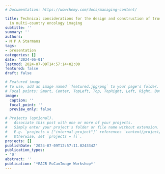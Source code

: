 ```yaml
---
# Documentation: https://wowchemy.com/docs/managing-content/

title: Technical considerations for the design and construction of trustworthy AI
  in multi-country oncology imaging
subtitle: ''
summary: ''
authors:
- M P A Starmans
tags:
- presentation
categories: []
date: '2024-06-01'
lastmod: 2024-07-09T14:57:14+02:00
featured: false
draft: false

# Featured image
# To use, add an image named `featured.jpg/png` to your page's folder.
# Focal points: Smart, Center, TopLeft, Top, TopRight, Left, Right, BottomLeft, Bottom, BottomRight.
image:
  caption: ''
  focal_point: ''
  preview_only: false

# Projects (optional).
#   Associate this post with one or more of your projects.
#   Simply enter your project's folder or file name without extension.
#   E.g. `projects = ["internal-project"]` references `content/project/deep-learning/index.md`.
#   Otherwise, set `projects = []`.
projects: []
publishDate: '2024-07-09T12:57:11.024334Z'
publication_types:
- '0'
abstract: ''
publication: '*EACR EuCanImage Workshop*'
---
```

